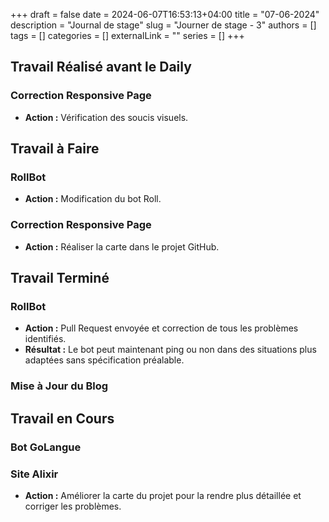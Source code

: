+++ 
draft = false
date = 2024-06-07T16:53:13+04:00
title = "07-06-2024"
description = "Journal de stage"
slug = "Journer de stage - 3"
authors = []
tags = []
categories = []
externalLink = ""
series = []
+++

## Travail Réalisé avant le Daily

### Correction Responsive Page
- **Action :** Vérification des soucis visuels.

## Travail à Faire

### RollBot
- **Action :** Modification du bot Roll.

### Correction Responsive Page
- **Action :** Réaliser la carte dans le projet GitHub.

## Travail Terminé

### RollBot
- **Action :** Pull Request envoyée et correction de tous les problèmes identifiés.
- **Résultat :** Le bot peut maintenant ping ou non dans des situations plus adaptées sans spécification préalable.

### Mise à Jour du Blog

## Travail en Cours

### Bot GoLangue

### Site Alixir
- **Action :** Améliorer la carte du projet pour la rendre plus détaillée et corriger les problèmes.